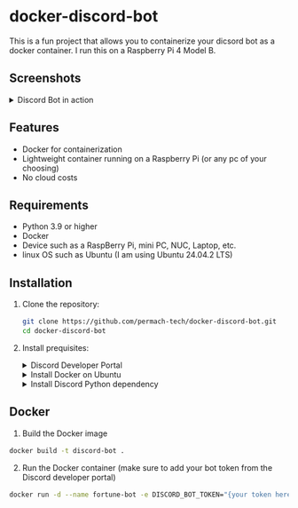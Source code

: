 # docker-discord-bot

This is a fun project that allows you to containerize your dicsord bot as a docker container. I run this on a Raspberry Pi 4 Model B.

## Screenshots
<details>
<summary>Discord Bot in action</summary>
<br>

![bot-commands](https://github.com/permach-tech/docker-discord-bot/blob/main/images/bot-commands.png)<br>
![bot-tarot](https://github.com/permach-tech/docker-discord-bot/blob/main/images/bot-tarot.png)<br>
![bot-flip](https://github.com/permach-tech/docker-discord-bot/blob/main/images/bot-flip.png) <br>
![bot-roll](https://github.com/permach-tech/docker-discord-bot/blob/main/images/bot-roll.png)<br>
![bot-number](https://github.com/permach-tech/docker-discord-bot/blob/main/images/bot-number.png)

</details>

## Features

- Docker for containerization
- Lightweight container running on a Raspberry Pi (or any pc of your choosing)
- No cloud costs

## Requirements

- Python 3.9 or higher
- Docker
- Device such as a RaspBerry Pi, mini PC, NUC, Laptop, etc.
- linux OS such as Ubuntu (I am using Ubuntu 24.04.2 LTS)

## Installation

1. Clone the repository:
    ```sh
    git clone https://github.com/permach-tech/docker-discord-bot.git
    cd docker-discord-bot
    ```
2. Install prequisites:
    <details>
    <summary>Discord Developer Portal</summary>
    <br>
    1. Got to and login with your Discord credentials: https://discord.com/developers/applications <br>
    2. Select <b>New Application</b> button on the top right, name your bot whatever you like <br>
    3. Go to the <b>installation</b> tab <br>
    4. <b>Installation Contexts:</b> Guild Install <br>
        <b>Default Install Settings:</b>
        - Scopes: applications.commands, bot
        - Permissions: Send Messages <br>
    5. Copy the link, paste it in your browser, and invite the Bot to your Discord server
    </details> 

   <details>
    <summary>Install Docker on Ubuntu</summary>
    <br>
    
    # Add Docker's official GPG key:
   ```bash
    sudo apt-get update
    sudo apt-get install ca-certificates curl gnupg
    sudo install -m 0755 -d /etc/apt/keyrings
    curl -fsSL https://download.docker.com/linux/ubuntu/gpg | sudo gpg --dearmor -o /etc/apt/keyrings/docker.gpg
    sudo chmod a+r /etc/apt/keyrings/docker.gpg
    ```
   
    # Add the repository to Apt sources:
   ```bash
    echo \
      "deb [arch="$(dpkg --print-architecture)" signed-by=/etc/apt/keyrings/docker.gpg] https://download.docker.com/linux/ubuntu \
      "$(. /etc/os-release && echo "$VERSION_CODENAME")" stable" | \
      sudo tee /etc/apt/sources.list.d/docker.list > /dev/null
    sudo apt-get update
    ```
   
    # Install the latest version
    ```bash
    sudo apt-get install docker-ce docker-ce-cli containerd.io docker-buildx-plugin docker-compose-plugin
    ```

   # Check Installed Version
    ```bash
    docker -v
    ```

    # Check Docker Compose

    ```bash
    docker compose
    ```

    # Check runtime

    ```bash
    sudo docker run hello-world
    ```

    # **Use Docker without sudo**

    ```bash
    sudo usermod -aG docker $USER
    ```
    </details>
    
    <details>
    <summary>Install Discord Python dependency</summary>
    <br>

   ```bash
    pip install discord.py
    ```
    </details>

## Docker
1. Build the Docker image
```bash
docker build -t discord-bot .
```
2. Run the Docker container (make sure to add your bot token from the Discord developer portal)
```bash
docker run -d --name fortune-bot -e DISCORD_BOT_TOKEN="{your token here}" discord-bot
```